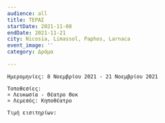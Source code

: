 ```yaml
---
audience: all
title: ΤΕΡΑΣ
startDate: 2021-11-08
endDate: 2021-11-21
city: Nicosia, Limassol, Paphos, Larnaca
event_image: ''
category: Δράμα

---
```

    Ημερομηνίες: 8 Νοεμβρίου 2021 - 21 Νοεμβρίου 2021
    
    Τοποθεσίες: 
    ¤ Λευκωσία - Θέατρο Θοκ
    ¤ Λεμεσός: Κηποθέατρο
    
    Τιμή εισιτηρίων: